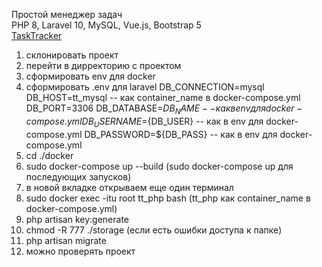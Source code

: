 Простой менеджер задач <br>
PHP 8, Laravel 10, MySQL, Vue.js, Bootstrap 5 <br>
<a href="https://tasks-manager.ru">TaskTracker</a>

1. склонировать проект
2. перейти в дирректорию с проектом
3. сформировать env для docker
4. сформировать .env для laravel
    DB_CONNECTION=mysql
    DB_HOST=tt_mysql        -- как container_name в docker-compose.yml
    DB_PORT=3306
    DB_DATABASE=${DB_NAME} -- как в env для docker-compose.yml
    DB_USERNAME=${DB_USER} -- как в env для docker-compose.yml
    DB_PASSWORD=${DB_PASS} -- как в env для docker-compose.yml
5. cd ./docker
6. sudo docker-compose up --build (sudo docker-compose up для последующих запусков)
7. в новой вкладке открываем еще один терминал
8. sudo docker exec -itu root tt_php bash   (tt_php как container_name в docker-compose.yml)
9. php artisan key:generate
10. chmod -R 777 ./storage (если есть ошибки доступа к папке)
11. php artisan migrate
12. можно проверять проект
